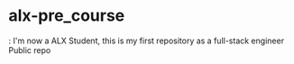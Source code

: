 # alx-pre_course
: I'm now a ALX Student, this is my first repository as a full-stack engineer Public repo
